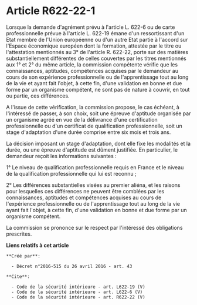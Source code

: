 # Article R622-22-1

Lorsque la demande d'agrément prévu à l'article L. 622-6 ou de carte professionnelle prévue à l'article L. 622-19 émane d'un
ressortissant d'un Etat membre de l'Union européenne ou d'un autre Etat partie à l'accord sur l'Espace économique européen
dont la formation, attestée par le titre ou l'attestation mentionnés au 3° de l'article R. 622-22, porte sur des matières
substantiellement différentes de celles couvertes par les titres mentionnés aux 1° et 2° du même article, la commission
compétente vérifie que les connaissances, aptitudes, compétences acquises par le demandeur au cours de son expérience
professionnelle ou de l'apprentissage tout au long de la vie et ayant fait l'objet, à cette fin, d'une validation en bonne et
due forme par un organisme compétent, ne sont pas de nature à couvrir, en tout ou partie, ces différences. 

A l'issue de cette vérification, la commission propose, le cas échéant, à l'intéressé de passer, à son choix, soit une
épreuve d'aptitude organisée par un organisme agréé en vue de la délivrance d'une certification professionnelle ou d'un
certificat de qualification professionnelle, soit un stage d'adaptation d'une durée comprise entre six mois et trois ans. 

La décision imposant un stage d'adaptation, dont elle fixe les modalités et la durée, ou une épreuve d'aptitude est dûment
justifiée. En particulier, le demandeur reçoit les informations suivantes : 

1° Le niveau de qualification professionnelle requis en France et le niveau de la qualification professionnelle qui lui est
reconnu ; 

2° Les différences substantielles visées au premier aliéna, et les raisons pour lesquelles ces différences ne peuvent être
comblées par les connaissances, aptitudes et compétences acquises au cours de l'expérience professionnelle ou de
l'apprentissage tout au long de la vie ayant fait l'objet, à cette fin, d'une validation en bonne et due forme par un
organisme compétent. 

La commission se prononce sur le respect par l'intéressé des obligations prescrites.

**Liens relatifs à cet article**

	**Créé par**:

	  - Décret n°2016-515 du 26 avril 2016 - art. 43

	**Cite**:

	  - Code de la sécurité intérieure - art. L622-19 (V)
	  - Code de la sécurité intérieure - art. L622-6 (V)
	  - Code de la sécurité intérieure - art. R622-22 (V)
